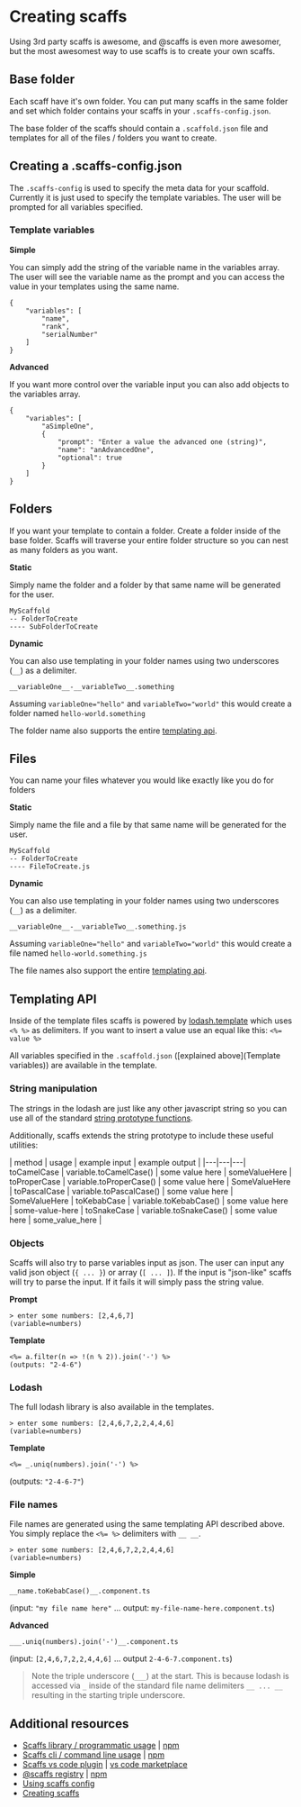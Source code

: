 # Creating scaffs

Using 3rd party scaffs is awesome, and @scaffs is even more awesomer, but the most awesomest way to use scaffs is to create your own scaffs.

## Base folder

Each scaff have it's own folder. You can put many scaffs in the same folder and set which folder contains your scaffs in your `.scaffs-config.json`.

The base folder of the scaffs should contain a `.scaffold.json` file and templates for all of the files / folders you want to create.

## Creating a .scaffs-config.json

The `.scaffs-config` is used to specify the meta data for your scaffold. Currently it is just used to specify the template variables. The user will be prompted for all variables specified.

### Template variables

**Simple**

You can simply add the string of the variable name in the variables array. The user will see the variable name as the prompt and you can access the value in your templates using the same name.

```
{
    "variables": [
        "name",
        "rank",
        "serialNumber"
    ]
}
```

**Advanced**

If you want more control over the variable input you can also add objects to the variables array.

```
{
    "variables": [
        "aSimpleOne",
        {
            "prompt": "Enter a value the advanced one (string)",
            "name": "anAdvancedOne",
            "optional": true
        }
    ]
}
```

## Folders

If you want your template to contain a folder. Create a folder inside of the base folder. Scaffs will traverse your entire folder structure so you can nest as many folders as you want.

**Static**

Simply name the folder and a folder by that same name will be generated for the user.

```
MyScaffold
-- FolderToCreate
---- SubFolderToCreate
```

**Dynamic**

You can also use templating in your folder names using two underscores (`__`) as a delimiter.

```
__variableOne__-__variableTwo__.something
```

Assuming `variableOne="hello"` and `variableTwo="world"` this would create a folder named `hello-world.something`

The folder name also supports the entire [templating api](#templating-api).

## Files

You can name your files whatever you would like exactly like you do for folders

**Static**

Simply name the file and a file by that same name will be generated for the user.

```
MyScaffold
-- FolderToCreate
---- FileToCreate.js
```

**Dynamic**

You can also use templating in your folder names using two underscores (`__`) as a delimiter.

```
__variableOne__-__variableTwo__.something.js
```

Assuming `variableOne="hello"` and `variableTwo="world"` this would create a file named `hello-world.something.js`

The file names also support the entire [templating api](#templating-api).

## Templating API

Inside of the template files scaffs is powered by [lodash.template](https://lodash.com/docs/4.17.4#template) which uses `<% %>` as delimiters. If you want to insert a value use an equal like this: `<%= value %>` 

All variables specified in the `.scaffold.json` ([explained above](Template variables)) are available in the template.

### String manipulation

The strings in the lodash are just like any other javascript string so you can use all of the standard [string prototype functions](https://developer.mozilla.org/en-US/docs/Web/JavaScript/Reference/Global_Objects/String/prototype).

Additionally, scaffs extends the string prototype to include these useful utilities:

| method | usage | example input | example output |
|---|---|---|
toCamelCase | variable.toCamelCase() | some value here | someValueHere |
toProperCase | variable.toProperCase() | some value here | SomeValueHere |
toPascalCase | variable.toPascalCase() | some value here | SomeValueHere |
toKebabCase | variable.toKebabCase() | some value here | some-value-here |
toSnakeCase | variable.toSnakeCase() | some value here | some\_value\_here |

### Objects

Scaffs will also try to parse variables input as json. The user can input any valid json object (`{ ... }`) or array (`[ ... ]`). If the input is "json-like" scaffs will try to parse the input. If it fails it will simply pass the string value.

**Prompt**

```
> enter some numbers: [2,4,6,7]
(variable=numbers)
```

**Template**

```
<%= a.filter(n => !(n % 2)).join('-') %>
(outputs: "2-4-6")
```

### Lodash

The full lodash library is also available in the templates.

```
> enter some numbers: [2,4,6,7,2,2,4,4,6]
(variable=numbers)
```

**Template**

```
<%= _.uniq(numbers).join('-') %>
```

(outputs: `"2-4-6-7"`)

### File names

File names are generated using the same templating API described above. You simply replace the `<%= %>` delimiters with `__ __`.

```
> enter some numbers: [2,4,6,7,2,2,4,4,6]
(variable=numbers)
```

**Simple**

```
__name.toKebabCase()__.component.ts
```

(input: `"my file name here"` ... output: `my-file-name-here.component.ts`)

**Advanced**



```
___.uniq(numbers).join('-')__.component.ts
```

(input: `[2,4,6,7,2,2,4,4,6]` ... output `2-4-6-7.component.ts`)

> Note the triple underscore (`___`) at the start. This is because lodash is accessed via `_` inside of the standard file name delimiters `__ ... __` resulting in the starting triple underscore.


## Additional resources

* [Scaffs library / programmatic usage](https://github.com/itslenny/scaffs) | [npm](https://www.npmjs.com/package/scaffs)
* [Scaffs cli / command line usage](https://github.com/itslenny/scaffs-cli) | [npm](https://www.npmjs.com/package/scaffs-cli)
* [Scaffs vs code plugin](https://github.com/itslenny/scaffs-vscode) | [vs code marketplace](https://marketplace.visualstudio.com/items?itemName=itslennysfault.scaffs-vscode)
* [@scaffs registry](https://github.com/itslenny/scaffs-registry) | [npm](https://www.npmjs.com/~scaffs)
* [Using scaffs config](https://github.com/itslenny/scaffs/tree/master/md/docs/config.md)
* [Creating scaffs](https://github.com/itslenny/scaffs/tree/master/md/docs/create.md)
